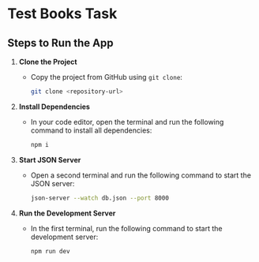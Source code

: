 # Test Books Task

## Steps to Run the App

1. **Clone the Project**
   - Copy the project from GitHub using `git clone`:

     ```bash
     git clone <repository-url>
     ```

2. **Install Dependencies**
   - In your code editor, open the terminal and run the following command to install all dependencies:

     ```bash
     npm i
     ```

3. **Start JSON Server**
   - Open a second terminal and run the following command to start the JSON server:

     ```bash
     json-server --watch db.json --port 8000
     ```

4. **Run the Development Server**
   - In the first terminal, run the following command to start the development server:

     ```bash
     npm run dev
     ```
